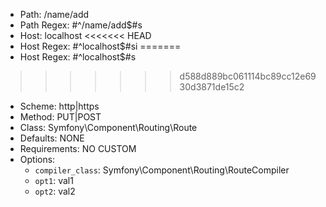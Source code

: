 - Path: /name/add
- Path Regex: #^/name/add$#s
- Host: localhost
<<<<<<< HEAD
- Host Regex: #^localhost$#si
=======
- Host Regex: #^localhost$#s
>>>>>>> d588d889bc061114bc89cc12e6930d3871de15c2
- Scheme: http|https
- Method: PUT|POST
- Class: Symfony\Component\Routing\Route
- Defaults: NONE
- Requirements: NO CUSTOM
- Options: 
    - `compiler_class`: Symfony\Component\Routing\RouteCompiler
    - `opt1`: val1
    - `opt2`: val2
